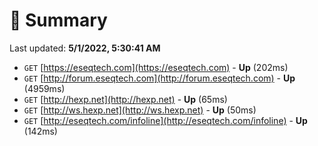 # 📖 Summary
Last updated: **5/1/2022, 5:30:41 AM**

- `GET` [https://eseqtech.com](https://eseqtech.com) - **Up** (202ms)
- `GET` [http://forum.eseqtech.com](http://forum.eseqtech.com) - **Up** (4959ms)
- `GET` [http://hexp.net](http://hexp.net) - **Up** (65ms)
- `GET` [http://ws.hexp.net](http://ws.hexp.net) - **Up** (50ms)
- `GET` [http://eseqtech.com/infoline](http://eseqtech.com/infoline) - **Up** (142ms)
